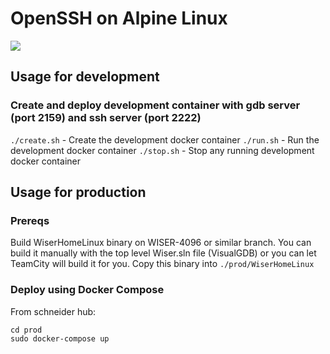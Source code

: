 # OpenSSH on Alpine Linux
[![](https://badge.imagelayers.io/rlesouef/alpine-transmission:latest.svg)](https://imagelayers.io/?images=rlesouef/alpine-transmission:latest 'Get your own badge on imagelayers.io')

Usage for development 
-----

### Create and deploy development container with gdb server (port 2159) and ssh server (port 2222)

`./create.sh` - Create the development docker container
`./run.sh`    - Run the development docker container
`./stop.sh`   - Stop any running development docker container

Usage for production
--------

### Prereqs

Build WiserHomeLinux binary on WISER-4096 or similar branch.
You can build it manually with the top level Wiser.sln file (VisualGDB) or you can let TeamCity will build it for you.
Copy this binary into `./prod/WiserHomeLinux`

### Deploy using Docker Compose

From schneider hub:
```
cd prod
sudo docker-compose up
```